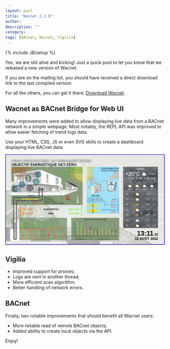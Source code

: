 ```yaml
---
layout: post
title: "Wacnet 2.1.8"
author:
description: ""
category:
tags: [BACnet, Wacnet, Vigilia]
---
```

{% include JB/setup %}

Yes, we are still alive and kicking!
Just a quick post to let you know that we released a new version of Wacnet.

If you are on the mailing list, you should have received a direct download link to the last compiled version.

For all the others, you can get it there:
[Download Wacnet](https://hvac.io/docs/wacnet).

## Wacnet as BACnet Bridge for Web UI

Many improvements were added to allow displaying live data from a BACnet network in a simple webpage.
Most notably, the REPL API was improved to allow easier fetching of trend logs data.

Use your HTML, CSS, JS or even SVG skills to create a dashboard displaying live BACnet data:

![BACnet webpage](/images/wacnet-218/bacnet-webpage.png "BACnet webpage")


## Vigilia

- Improved support for proxies;
- Logs are sent in another thread;
- More efficient scan algorithm;
- Better handling of network errors.


## BACnet

Finally, two notable improvements that should benefit all Wacnet users:

- More reliable read of remote BACnet objects;
- Added ability to create local objects via the API.

Enjoy!
